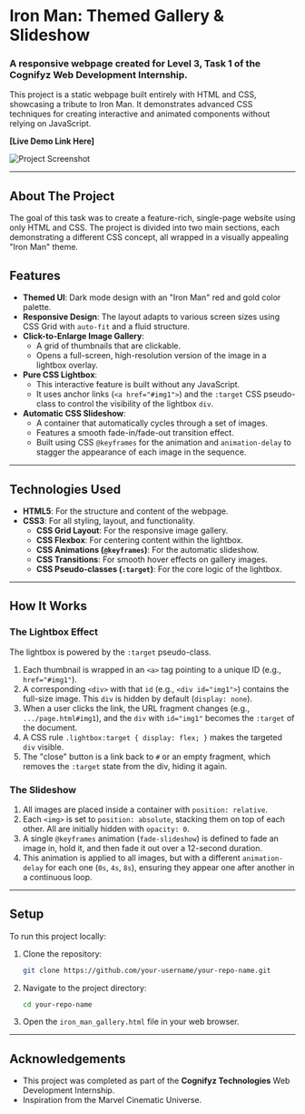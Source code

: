 # Iron Man: Themed Gallery & Slideshow

### A responsive webpage created for Level 3, Task 1 of the Cognifyz Web Development Internship.

This project is a static webpage built entirely with HTML and CSS, showcasing a tribute to Iron Man. It demonstrates advanced CSS techniques for creating interactive and animated components without relying on JavaScript.

**[Live Demo Link Here]** <!-- Add your GitHub Pages link here -->

![Project Screenshot](images/screenshot.png) <!-- It's highly recommended to add a screenshot of your project -->

---

## About The Project

The goal of this task was to create a feature-rich, single-page website using only HTML and CSS. The project is divided into two main sections, each demonstrating a different CSS concept, all wrapped in a visually appealing "Iron Man" theme.

## Features

-   **Themed UI**: Dark mode design with an "Iron Man" red and gold color palette.
-   **Responsive Design**: The layout adapts to various screen sizes using CSS Grid with `auto-fit` and a fluid structure.
-   **Click-to-Enlarge Image Gallery**:
    -   A grid of thumbnails that are clickable.
    -   Opens a full-screen, high-resolution version of the image in a lightbox overlay.
-   **Pure CSS Lightbox**:
    -   This interactive feature is built without any JavaScript.
    -   It uses anchor links (`<a href="#img1">`) and the `:target` CSS pseudo-class to control the visibility of the lightbox `div`.
-   **Automatic CSS Slideshow**:
    -   A container that automatically cycles through a set of images.
    -   Features a smooth fade-in/fade-out transition effect.
    -   Built using CSS `@keyframes` for the animation and `animation-delay` to stagger the appearance of each image in the sequence.

---

## Technologies Used

-   **HTML5**: For the structure and content of the webpage.
-   **CSS3**: For all styling, layout, and functionality.
    -   **CSS Grid Layout**: For the responsive image gallery.
    -   **CSS Flexbox**: For centering content within the lightbox.
    -   **CSS Animations (`@keyframes`)**: For the automatic slideshow.
    -   **CSS Transitions**: For smooth hover effects on gallery images.
    -   **CSS Pseudo-classes (`:target`)**: For the core logic of the lightbox.

---

## How It Works

### The Lightbox Effect

The lightbox is powered by the `:target` pseudo-class.
1.  Each thumbnail is wrapped in an `<a>` tag pointing to a unique ID (e.g., `href="#img1"`).
2.  A corresponding `<div>` with that `id` (e.g., `<div id="img1">`) contains the full-size image. This `div` is hidden by default (`display: none`).
3.  When a user clicks the link, the URL fragment changes (e.g., `.../page.html#img1`), and the `div` with `id="img1"` becomes the `:target` of the document.
4.  A CSS rule `.lightbox:target { display: flex; }` makes the targeted `div` visible.
5.  The "close" button is a link back to `#` or an empty fragment, which removes the `:target` state from the div, hiding it again.

### The Slideshow

1.  All images are placed inside a container with `position: relative`.
2.  Each `<img>` is set to `position: absolute`, stacking them on top of each other. All are initially hidden with `opacity: 0`.
3.  A single `@keyframes` animation (`fade-slideshow`) is defined to fade an image in, hold it, and then fade it out over a 12-second duration.
4.  This animation is applied to all images, but with a different `animation-delay` for each one (`0s`, `4s`, `8s`), ensuring they appear one after another in a continuous loop.

---

## Setup

To run this project locally:

1.  Clone the repository:
    ```sh
    git clone https://github.com/your-username/your-repo-name.git
    ```
2.  Navigate to the project directory:
    ```sh
    cd your-repo-name
    ```
3.  Open the `iron_man_gallery.html` file in your web browser.

---

## Acknowledgements

-   This project was completed as part of the **Cognifyz Technologies** Web Development Internship.
-   Inspiration from the Marvel Cinematic Universe.
